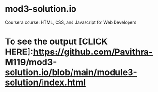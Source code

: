# mod3-solution.io


Coursera course: HTML, CSS, and Javascript for Web Developers

# To see the output [CLICK HERE]:https://github.com/Pavithra-M119/mod3-solution.io/blob/main/module3-solution/index.html

